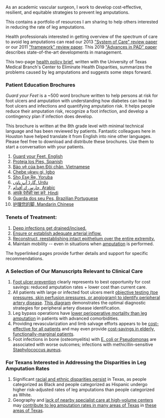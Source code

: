 <head>
<!-- Global site tag (gtag.js) - Google Analytics -->
<script async src="https://www.googletagmanager.com/gtag/js?id=G-YPLVGC5FDP"></script>
<script>
  window.dataLayer = window.dataLayer || [];
  function gtag(){dataLayer.push(arguments);}
  gtag('js', new Date());

  gtag('config', 'G-YPLVGC5FDP');
</script>
</head>


As an academic vascular surgeon, I work to develop cost-effective, resilient, and equitable strategies to prevent leg amputations.

This contains a portfolio of resources I am sharing to help others interested in reducing the rate of leg amputations. 

Health professionals interested in getting overview of the spectrum of care to avoid leg amputations can read our 2013 ["System of Care" review paper](https://github.com/nealbarshes/nealbarshes.github.io/blob/main/articles/Barshes%2C%20system%20of%20care%202013.pdf) or our 2011 ["framework" review paper](https://github.com/nealbarshes/nealbarshes.github.io/blob/main/articles/Barshes%2C%20framework%20for%20foot%20keeping.pdf). This 2019 ["Advances in PAD" paper](https://github.com/nealbarshes/nealbarshes.github.io/blob/main/articles/Barshes%20%26%20Grant%2C%20PAD%20advances%202019.pdf) describes state-of-the-art developments in management.

This two-page [health policy brief](https://github.com/nealbarshes/nealbarshes.github.io/blob/main/articles/UTMB%20CEHB%20brief%201602%2C%20amputation%20disparities.pdf), written with the University of Texas Medical Branch's Center to Eliminate Health Disparities, summarizes the problems caused by leg amputations and suggests some steps forward. 


### Patient Education Brochures

<i>Guard your Feet</i> is a ~500 word brochure written to help persons at risk for foot ulcers and amputation with understanding how diabetes can lead to foot ulcers and infections and quantifying amputation risk. It helps people reduce their amputation risk, recognize a foot infection, and develop a contingency plan if infection does develop.

This brochure is written at the 8th grade level with minimal technical language and has been reviewed by patients. Fantastic colleagues here in Houston have helped translate it from English into nine other languages. Please feel free to download and distribute these brochures. Use them to start a conversation with your patients.

1.  [Guard your Feet, English](https://github.com/nealbarshes/nealbarshes.github.io/blob/main/brochures/01%20Guard%20your%20Feet%20%5BENGLISH%5D.pdf)
2.  [Proteja los Pies, Spanish](https://github.com/nealbarshes/nealbarshes.github.io/blob/main/brochures/02%20Protega%20los%20Pies%20%5BSpanish%5D.pdf)
3.  [Bảo vệ của bạn Đôi chân, Vietnamese](https://github.com/nealbarshes/nealbarshes.github.io/blob/main/brochures/03%20B%E1%BA%A3o%20v%E1%BB%87%20c%E1%BB%A7a%20b%E1%BA%A1n%20%C4%90%C3%B4i%20ch%C3%A2n%20%5BVietnamese%2C%20Pham%20family%5D.pdf)
4.  [Chebe ụkwụ gị, Igbo](https://github.com/nealbarshes/nealbarshes.github.io/blob/main/brochures/04%20Chebe%20%E1%BB%A5kw%E1%BB%A5%20g%E1%BB%8B%20%5BIgbo%2C%20Onuoha%5D.pdf)
5.  [Shọ Ẹsẹ Rẹ, Yoruba](https://github.com/nealbarshes/nealbarshes.github.io/blob/main/brochures/05%20Sh%E1%BB%8D%20%E1%BA%B8s%E1%BA%B9%20R%E1%BA%B9%20%5BYoruba%2C%20Vaughn%20family%5D.pdf)
6.  [گارڈ آپ پاؤں, Urdu](https://github.com/nealbarshes/nealbarshes.github.io/blob/main/brochures/06%20Guard%20your%20Feet%20%5BUrdu%5D.pdf)
7.  [حارس ك أقدام, Arabic](https://github.com/nealbarshes/nealbarshes.github.io/blob/main/brochures/07%20Guard%20your%20Feet%20%5BArabic%2C%20Khouqeer%5D.pdf)
8.  [आपके पेरोंकी रक्षा करे, Hindi](https://github.com/nealbarshes/nealbarshes.github.io/blob/main/brochures/08%20Guard%20your%20Feet%20%5BHindi%2C%20Zope%5D.pdf)
9.  [Guarda dos seu Pes, Brazilian Portuguese](https://github.com/nealbarshes/nealbarshes.github.io/blob/main/brochures/09%20Guarda%20dos%20seu%20Pes%20%5BPortuguese%2C%20Branco%5D.pdf)
10. [护理您的脚, Mandarin Chinese](https://github.com/nealbarshes/nealbarshes.github.io/blob/main/brochures/10%20Guard%20your%20Feet%20%5BChinese%2C%20Chen%5D.pdf)


### Tenets of Treatment:
1. [Deep infections get drained/incised.](https://nealbarshes.github.io/FootInfection/) 
2. [Ensure or establish adequate arterial inflow.](https://nealbarshes.github.io/PAD/)
3. [Reconstruct, reestablishing intact epithelium over the entire extremity.](https://nealbarshes.github.io/FootHealing/)
4. Maintain mobility  -- even in situations when [amputation](https://nealbarshes.github.io/LegAmputation/) is performed.

The hyperlinked pages provide further details and support for specific recommendations.


### A Selection of Our Manuscripts Relevant to Clinical Care 

1. [Foot ulcer prevention](https://github.com/nealbarshes/nealbarshes.github.io/blob/main/articles/Barshes%2C%20DFU%20prevention%20cost-savings.pdf) clearly represents to best opportunity for cost savings: reduced amputation rates + lower cost than current care. 
2. All patients with large or infected foot ulcers merit [objective testing (toe pressures, skin perfusion pressures, or angiogram) to identify peripheral artery disease](https://github.com/nealbarshes/nealbarshes.github.io/blob/main/articles/Barshes%2C%20PAD%20identification%20strategies.pdf). [This diagram](https://github.com/nealbarshes/nealbarshes.github.io/blob/main/assets/PADalgorithm1.jpg) demonstrates the optimal diagnostic strategies for peripheral artery disease identification.
3. Leg bypass operations have [lower perioperative mortality than leg amputation](https://github.com/nealbarshes/nealbarshes.github.io/blob/main/articles/BarshesAmpVsBypassRisk.pdf) in patients with advanced comorbidities.
3. Providing revascularization and limb salvage efforts appears to be [cost-effective for all patients](https://github.com/nealbarshes/nealbarshes.github.io/blob/main/articles/Barshes%2C%20MOVIE%20analysis.pdf) and may even provide [cost-savings in elderly, functionally-marginal patients](https://github.com/nealbarshes/nealbarshes.github.io/blob/main/articles/Barshes%2C%20marginal%20patient%20bypass.pdf).
4. Foot infections in bone (osteomyelitis) with [E. coli or Pseudomonas](https://github.com/nealbarshes/nealbarshes.github.io/blob/main/articles/Barshes%2C%20DFO%20treatment%20failure.pdf) are associated with worse outcomes; infections with methicillin-sensitive [Staphylococcus aureus](https://github.com/nealbarshes/nealbarshes.github.io/blob/main/articles/Ashong%2C%20MRSA%20osteomyelitis%202016.pdf). 

### For Texans Interested in Addressing the Disparities in Leg Amputation Rates

1. Significant [racial and ethnic disparities persist](https://github.com/nealbarshes/nealbarshes.github.io/blob/main/articles/Barshes%2C%20TX%20disparities%20NIHMS.pdf) in Texas, as people categorized as Black and people categorized as Hispanic undergo higher risk-adjusted rates of leg amputations than people categorized as White.
2. Geography and [lack of nearby specialist care at high-volume centers](https://github.com/nealbarshes/nealbarshes.github.io/blob/main/assets/volume-ratio%20relationship%20v2.jpg) may [contribute to leg amputation rates in many areas of Texas](https://github.com/nealbarshes/nealbarshes.github.io/blob/main/articles/BarshesRemoteAmputationCare.pdf) in [these areas of Texas](https://github.com/nealbarshes/nealbarshes.github.io/blob/main/assets/heat%20map%2C%20remote%20Texas%20amputees.jpeg). 

